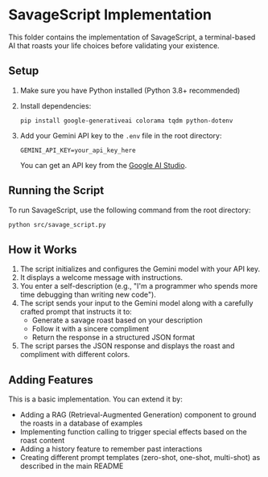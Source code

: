 # SavageScript Implementation

This folder contains the implementation of SavageScript, a terminal-based AI that roasts your life choices before validating your existence.

## Setup

1. Make sure you have Python installed (Python 3.8+ recommended)
2. Install dependencies:
   ```
   pip install google-generativeai colorama tqdm python-dotenv
   ```
3. Add your Gemini API key to the `.env` file in the root directory:
   ```
   GEMINI_API_KEY=your_api_key_here
   ```
   
   You can get an API key from the [Google AI Studio](https://ai.google.dev/).

## Running the Script

To run SavageScript, use the following command from the root directory:

```bash
python src/savage_script.py
```

## How it Works

1. The script initializes and configures the Gemini model with your API key.
2. It displays a welcome message with instructions.
3. You enter a self-description (e.g., "I'm a programmer who spends more time debugging than writing new code").
4. The script sends your input to the Gemini model along with a carefully crafted prompt that instructs it to:
   - Generate a savage roast based on your description
   - Follow it with a sincere compliment
   - Return the response in a structured JSON format
5. The script parses the JSON response and displays the roast and compliment with different colors.

## Adding Features

This is a basic implementation. You can extend it by:

- Adding a RAG (Retrieval-Augmented Generation) component to ground the roasts in a database of examples
- Implementing function calling to trigger special effects based on the roast content
- Adding a history feature to remember past interactions
- Creating different prompt templates (zero-shot, one-shot, multi-shot) as described in the main README
